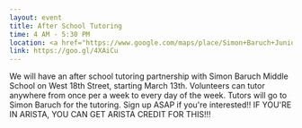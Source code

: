 ```yaml
---
layout: event
title: After School Tutoring
time: 4 AM - 5:30 PM
location: <a href="https://www.google.com/maps/place/Simon+Baruch+Junior+High+School/@40.7358197,-73.9831714,17z/data=!3m1!4b1!4m5!3m4!1s0x89c2590ac417b05f:0x510c435104748600!8m2!3d40.7358197!4d-73.9809827">Simon Baruch Middle School</a>, Manhattan
link: https://goo.gl/4XAiCu
---
```

We will have an after school tutoring partnership with Simon Baruch Middle School on West 18th Street, starting March 13th. Volunteers can tutor anywhere from once per a week to every day of the week. Tutors will go to Simon Baruch for the tutoring. Sign up ASAP if you're interested!! IF YOU'RE IN ARISTA, YOU CAN GET ARISTA CREDIT FOR THIS!!!
